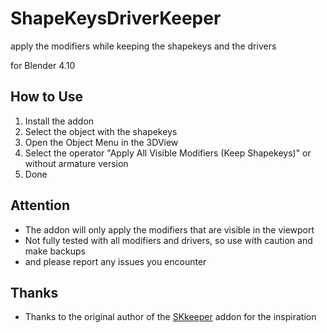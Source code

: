 # ShapeKeysDriverKeeper
 apply the modifiers while keeping the shapekeys and the drivers

 for Blender 4.10

## How to Use
1. Install the addon
2. Select the object with the shapekeys 
3. Open the Object Menu in the 3DView
4. Select the operator "Apply All Visible Modifiers (Keep Shapekeys)" or without armature version
5. Done

## Attention
- The addon will only apply the modifiers that are visible in the viewport
- Not fully tested with all modifiers and drivers, so use with caution and make backups
- and please report any issues you encounter

## Thanks
- Thanks to the original author of the [SKkeeper](https://github.com/smokejohn/SKkeeper) addon for the inspiration